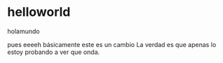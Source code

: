 # helloworld
holamundo

pues eeeeh básicamente este es un cambio
La verdad es que apenas lo estoy probando a ver que onda.

